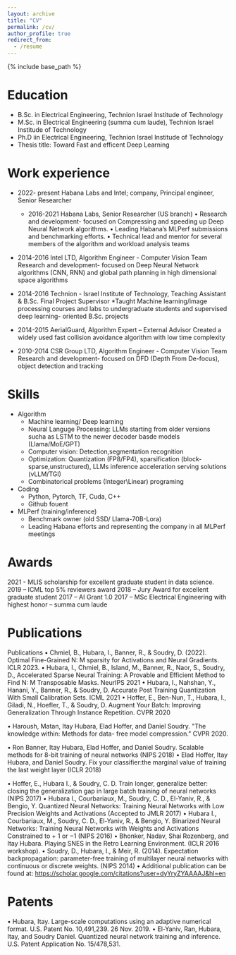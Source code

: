 ```yaml
---
layout: archive
title: "CV"
permalink: /cv/
author_profile: true
redirect_from:
  - /resume
---
```


{% include base_path %}

Education
======
* B.Sc. in Electrical Engineering, Technion Israel Institude of Technology
* M.Sc. in Electrical Engineering (summa cum laude), Technion Israel Institude of Technology
* Ph.D iin Electrical Engineering, Technion Israel Institude of Technology
* Thesis title: Toward Fast and efficent Deep Learning

Work experience
======
* 2022- present Habana Labs and Intel; company, Principal engineer, Senior Researcher
  * 2016-2021 Habana Labs, Senior Researcher (US branch)
  • Research and development- focused on Compressing and speeding up Deep Neural Network algorithms.
  • Leading Habana’s MLPerf submissions and benchmarking efforts.
  • Technical lead and mentor for several members of the algorithm and workload analysis teams
* 2014-2016 Intel LTD, Algorithm Engineer - Computer Vision Team
  Research and development- focused on Deep Neural Network algorithms (CNN, RNN) and global path planning in
  high dimensional space algorithms
* 2014-2016 Technion - Israel Institute of Technology, Teaching Assistant & B.Sc. Final Project Supervisor
  *Taught Machine learning/image processing courses and labs to undergraduate students and supervised deep learning-
  oriented B.Sc. projects

* 2014-2015 AerialGuard, Algorithm Expert – External Advisor
  Created a widely used fast collision avoidance algorithm with low time complexity
* 2010-2014 CSR Group LTD, Algorithm Engineer - Computer Vision Team
  Research and development- focused on DFD (Depth From De-focus), object detection and tracking
  
Skills
======
* Algorithm
  * Machine learning/ Deep learning
  * Neural Languge Processing: LLMs starting from older versions sucha as LSTM to the newer decoder basde models (Llama/MoE/GPT)
  * Computer vision: Detection,segmentation recognition
  * Optimization: Quantization (FP8/FP4), sparsification (block-sparse,unstructured), LLMs inference acceleration serving solutions (vLLM/TGI)
  * Combinatorical problems (Integer\Linear) programing
* Coding
  * Python, Pytorch, TF, Cuda, C++
  * Github fouent 
* MLPerf (training/inference)
  * Benchmark owner (old SSD/ Llama-70B-Lora)
  * Leading Habana efforts and representing the company in all MLPerf meetings


Awards
======
2021 - MLIS scholarship for excellent graduate student in data science.
2019 – ICML top 5% reviewers award
2018 – Jury Award for excellent graduate student
2017 – AI Grant 1.0
2017 – MSc Electrical Engineering with highest honor – summa cum laude
  
Publications
======
Publications
• Chmiel, B., Hubara, I., Banner, R., & Soudry, D. (2022). Optimal Fine-Grained N: M sparsity for
Activations and Neural Gradients. ICLR 2023.
• Hubara, I., Chmiel, B., Island, M., Banner, R., Naor, S., Soudry, D., Accelerated Sparse Neural Training: A
Provable and Efficient Method to Find N: M Transposable Masks. NeurIPS 2021
• Hubara, I., Nahshan, Y., Hanani, Y., Banner, R., & Soudry, D. Accurate Post Training Quantization With
Small Calibration Sets. ICML 2021
• Hoffer, E., Ben-Nun, T., Hubara, I., Giladi, N., Hoefler, T., & Soudry, D. Augment Your Batch: Improving
Generalization Through Instance Repetition. CVPR 2020

• Haroush, Matan, Itay Hubara, Elad Hoffer, and Daniel Soudry. "The knowledge within: Methods for data-
free model compression." CVPR 2020.

• Ron Banner, Itay Hubara, Elad Hoffer, and Daniel Soudry. Scalable methods for 8-bit training of neural
networks (NIPS 2018)
• Elad Hoffer, Itay Hubara, and Daniel Soudry. Fix your classifier:the marginal value of training the last
weight layer (ICLR 2018)

• Hoffer, E., Hubara I., & Soudry, C. D. Train longer, generalize better: closing the generalization gap in
large batch training of neural networks (NIPS 2017)
• Hubara I., Courbariaux, M., Soudry, C. D., El-Yaniv, R., & Bengio, Y. Quantized Neural Networks:
Training Neural Networks with Low Precision Weights and Activations (Accepted to JMLR 2017)
• Hubara I., Courbariaux, M., Soudry, C. D., El-Yaniv, R., & Bengio, Y. Binarized Neural Networks: Training
Neural Networks with Weights and Activations Constrained to + 1 or −1 (NIPS 2016)
• Bhonker, Nadav, Shai Rozenberg, and Itay Hubara. Playing SNES in the Retro Learning
Environment. (ICLR 2016 workshop).
• Soudry, D., Hubara, I., & Meir, R. (2014). Expectation backpropagation: parameter-free training of
multilayer neural networks with continuous or discrete weights. (NIPS 2014)
• Additional publication can be found at: https://scholar.google.com/citations?user=dyYryZYAAAAJ&hl=en
  
Patents
======
• Hubara, Itay. Large-scale computations using an adaptive numerical format. U.S. Patent No. 10,491,239. 26
Nov. 2019.
• El-Yaniv, Ran, Hubara, Itay, and Soudry Daniel. Quantized neural network training and inference. U.S.
Patent Application No. 15/478,531.
  

